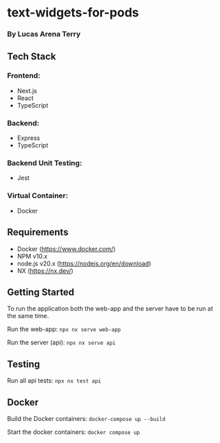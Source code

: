# text-widgets-for-pods

### By Lucas Arena Terry

## Tech Stack

### Frontend:

- Next.js
- React
- TypeScript

### Backend:

- Express
- TypeScript

### Backend Unit Testing:

- Jest

### Virtual Container:

- Docker

## Requirements

- Docker (https://www.docker.com/)
- NPM v10.x
- node.js v20.x (https://nodejs.org/en/download)
- NX (https://nx.dev/)

## Getting Started

To run the application both the web-app and the server have to be run at the same time.

Run the web-app:
`npx nx serve web-app`

Run the server (api):
`npx nx serve api`

## Testing

Run all api tests:
`npx nx test api`

## Docker

Build the Docker containers:
`docker-compose up --build`

Start the docker containers:
`docker compose up`
